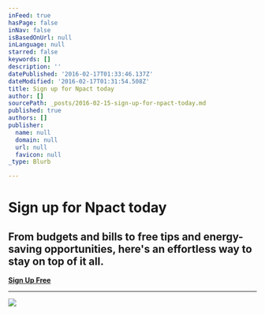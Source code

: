 ```yaml
---
inFeed: true
hasPage: false
inNav: false
isBasedOnUrl: null
inLanguage: null
starred: false
keywords: []
description: ''
datePublished: '2016-02-17T01:33:46.137Z'
dateModified: '2016-02-17T01:31:54.508Z'
title: Sign up for Npact today
author: []
sourcePath: _posts/2016-02-15-sign-up-for-npact-today.md
published: true
authors: []
publisher:
  name: null
  domain: null
  url: null
  favicon: null
_type: Blurb

---
```

# Sign up for Npact today

## From budgets and bills to free tips and energy-saving opportunities, here's an effortless way to stay on top of it all.

**[Sign Up Free][0]**

****
![](https://the-grid-user-content.s3-us-west-2.amazonaws.com/26ad8c31-9fad-4db7-8051-a44e5bcc4c30.png)

[0]: kanyewest.com